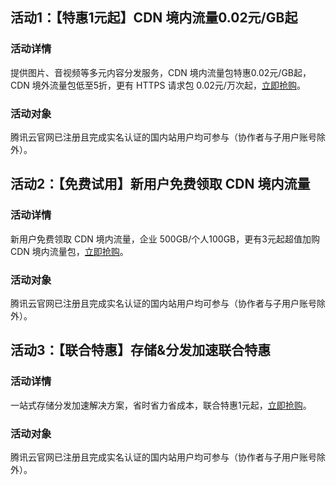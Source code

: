 



## 活动1：【特惠1元起】CDN 境内流量0.02元/GB起
### 活动详情
提供图片、音视频等多元内容分发服务，CDN 境内流量包特惠0.02元/GB起，CDN 境外流量包低至5折，更有 HTTPS 请求包 0.02元/万次起，[立即抢购](https://cloud.tencent.com/act/pro/CDN-?from=17218)。

### 活动对象
腾讯云官网已注册且完成实名认证的国内站用户均可参与（协作者与子用户账号除外）。


## 活动2：【免费试用】新用户免费领取 CDN 境内流量
### 活动详情
新用户免费领取 CDN 境内流量，企业 500GB/个人100GB，更有3元起超值加购 CDN 境内流量包，[立即抢购](https://cloud.tencent.com/act/pro/video_freetrial?from=14867#free)。

### 活动对象
腾讯云官网已注册且完成实名认证的国内站用户均可参与（协作者与子用户账号除外）。


## 活动3：【联合特惠】存储&分发加速联合特惠
### 活动详情
一站式存储分发加速解决方案，省时省力省成本，联合特惠1元起，[立即抢购](https://cloud.tencent.com/act/event/cdn_cos?from=17217)。

### 活动对象
腾讯云官网已注册且完成实名认证的国内站用户均可参与（协作者与子用户账号除外）。

